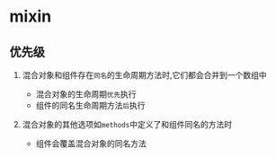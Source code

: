 # mixin

## 优先级

1. 混合对象和组件存在`同名`的生命周期方法时,它们都会合并到一个数组中
   - 混合对象的生命周期`优先`执行
   - 组件的同名生命周期方法`后`执行

2. 混合对象的其他选项如`methods`中定义了和组件同名的方法时
   - 组件会覆盖混合对象的同名方法